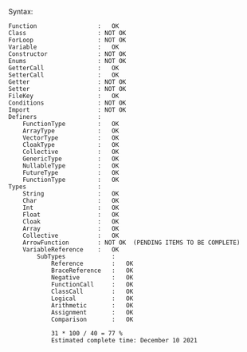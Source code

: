 Syntax:

    Function                 :   OK
    Class                    : NOT OK
    ForLoop                  : NOT OK
    Variable                 :   OK
    Constructor              : NOT OK
    Enums                    : NOT OK
    GetterCall               :   OK
    SetterCall               :   OK
    Getter                   : NOT OK
    Setter                   : NOT OK
    FileKey                  :   OK
    Conditions               : NOT OK
    Import                   : NOT OK
    Definers                 :
        FunctionType         :   OK
        ArrayType            :   OK
        VectorType           :   OK
        CloakType            :   OK
        Collective           :   OK
        GenericType          :   OK
        NullableType         :   OK
        FutureType           :   OK
        FunctionType         :   OK
    Types                    :
        String               :   OK
        Char                 :   OK
        Int                  :   OK
        Float                :   OK
        Cloak                :   OK
        Array                :   OK
        Collective           :   OK
        ArrowFunction        : NOT OK  (PENDING ITEMS TO BE COMPLETE)
        VariableReference    :   OK
            SubTypes             :
                Reference        :   OK
                BraceReference   :   OK 
                Negative         :   OK
                FunctionCall     :   OK
                ClassCall        :   OK
                Logical          :   OK
                Arithmetic       :   OK
                Assignment       :   OK
                Comparison       :   OK

                31 * 100 / 40 = 77 %
                Estimated complete time: December 10 2021